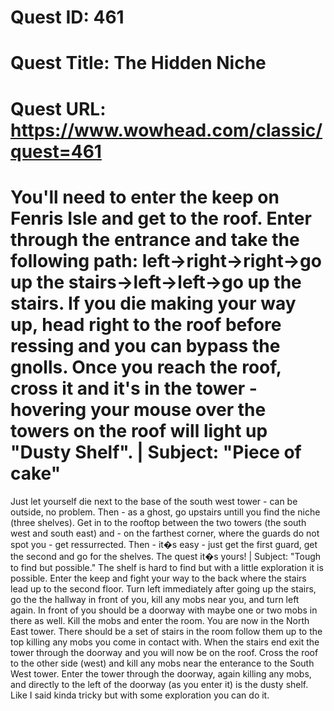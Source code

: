 # Quest ID: 461
# Quest Title: The Hidden Niche
# Quest URL: https://www.wowhead.com/classic/quest=461
# You'll need to enter the keep on Fenris Isle and get to the roof. Enter through the entrance and take the following path: left->right->right->go up the stairs->left->left->go up the stairs. If you die making your way up, head right to the roof before ressing and you can bypass the gnolls. Once you reach the roof, cross it and it's in the tower - hovering your mouse over the towers on the roof will light up "Dusty Shelf". | Subject: "Piece of cake"
Just let yourself die next to the base of the south west tower - can be outside, no problem. Then - as a ghost, go upstairs untill you find the niche (three shelves). Get in to the rooftop between the two towers (the south west and south east) and - on the farthest corner, where the guards do not spot you - get ressurrected. Then - it�s easy - just get the first guard, get the second and go for the shelves. The quest it�s yours! | Subject: "Tough to find but possible."
The shelf is hard to find but with a little exploration it is possible. Enter the keep and fight your way to the back where the stairs lead up to the second floor. Turn left immediately after going up the stairs, go the the hallway in front of you, kill any mobs near you, and turn left again. In front of you should be a doorway with maybe one or two mobs in there as well. Kill the mobs and enter the room. You are now in the North East tower. There should be a set of stairs in the room follow them up to the top killing any mobs you come in contact with. When the stairs end exit the tower through the doorway and you will now be on the roof. Cross the roof to the other side (west) and kill any mobs near the enterance to the South West tower. Enter the tower through the doorway, again killing any mobs, and directly to the left of the doorway (as you enter it) is the dusty shelf. Like I said kinda tricky but with some exploration you can do it.